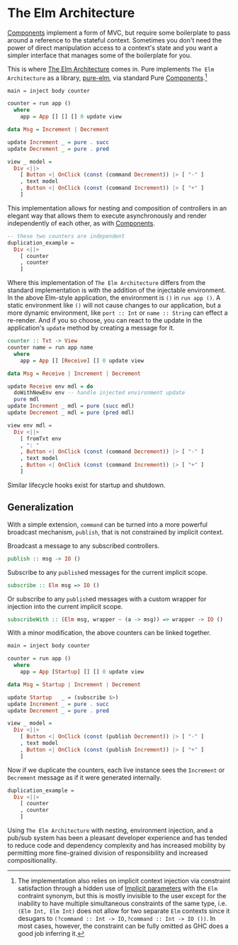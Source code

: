 # The Elm Architecture

[Components](/tut/components) implement a form of MVC, but require some boilerplate to pass around a reference to the stateful context. Sometimes you don't need the power of direct manipulation access to a context's state and you want a simpler interface that manages some of the boilerplate for you.

This is where [The Elm Architecture](https://guide.elm-lang.org/architecture/) comes in. Pure implements `The Elm Architecture` as a library, [pure-elm](https://github.com/grumply/pure-elm), via standard Pure [Components](/tut/components).[^1]

```haskell
main = inject body counter

counter = run app ()
  where
    app = App [] [] [] 0 update view

data Msg = Increment | Decrement

update Increment _ = pure . succ
update Decrement _ = pure . pred

view _ model = 
  Div <||>
    [ Button <| OnClick (const (command Decrement)) |> [ "-" ]
    , text model
    , Button <| OnClick (const (command Increment)) |> [ "+" ]
    ]
```

This implementation allows for nesting and composition of controllers in an elegant way that allows them to execute asynchronously and render independently of each other, as with [Components](/tut/components).

```haskell
-- these two counters are independent
duplication_example =
  Div <||>
    [ counter
    , counter
    ]
```

Where this implementation of `The Elm Architecture` differs from the standard implementation is with the addition of the injectable environment. In the above Elm-style application, the environment is ```()``` in ```run app ()```. A static environment like ```()``` will not cause changes to our application, but a more dynamic environment, like ```port :: Int``` or ```name :: String``` can effect a re-render. And if you so choose, you can react to the update in the application's ```update``` method by creating a message for it.

```haskell
counter :: Txt -> View
counter name = run app name
  where
    app = App [] [Receive] [] 0 update view

data Msg = Receive | Increment | Decrement

update Receive env mdl = do
  doWithNewEnv env -- handle injected environment update
  pure mdl
update Increment _ mdl = pure (succ mdl)
update Decrement _ mdl = pure (pred mdl)

view env mdl =
  Div <||>
    [ fromTxt env
    , ": "
    , Button <| OnClick (const (command Decrement)) |> [ "-" ]
    , text model
    , Button <| OnClick (const (command Increment)) |> [ "+" ]
    ]
```

Similar lifecycle hooks exist for startup and shutdown.

## Generalization

With a simple extension, `command` can be turned into a more powerful broadcast mechanism, `publish`, that is not constrained by implicit context.

Broadcast a message to any subscribed controllers.

```haskell
publish :: msg -> IO ()
```

Subscribe to any `publish`ed messages for the current implicit scope.

```haskell
subscribe :: Elm msg => IO ()
```

Or subscribe to any `publish`ed messages with a custom wrapper for injection into the current implicit scope.

```haskell
subscribeWith :: (Elm msg, wrapper ~ (a -> msg)) => wrapper -> IO ()
```

With a minor modification, the above counters can be linked together.

```haskell
main = inject body counter

counter = run app ()
  where
    app = App [Startup] [] [] 0 update view

data Msg = Startup | Increment | Decrement

update Startup   _ = (subscribe $>)
update Increment _ = pure . succ
update Decrement _ = pure . pred

view _ model = 
  Div <||>
    [ Button <| OnClick (const (publish Decrement)) |> [ "-" ]
    , text model
    , Button <| OnClick (const (publish Increment)) |> [ "+" ]
    ]
```

Now if we duplicate the counters, each live instance sees the `Increment` or `Decrement` message as if it were generated internally.

```haskell
duplication_example =
  Div <||>
    [ counter
    , counter
    ]
```

Using `The Elm Architecture` with nesting, environment injection, and a pub/sub system has been a pleasant developer experience and has tended to reduce code and dependency complexity and has increased mobility by permitting more fine-grained division of responsibility and increased compositionality.

[^1]: The implementation also relies on implicit context injection via constraint satisfaction through a hidden use of [Implicit parameters](https://downloads.haskell.org/~ghc/latest/docs/html/users_guide/glasgow_exts.html#implicit-parameters) with the `Elm` contraint synonym, but this is mostly invisible to the user except for the inability to have multiple simultaneous constraints of the same type, i.e. ```(Elm Int, Elm Int)``` does not allow for two separate `Elm` contexts since it desugars to ```(?command :: Int -> IO,?command :: Int -> IO ())```. In most cases, however, the constraint can be fully omitted as GHC does a good job inferring it.
